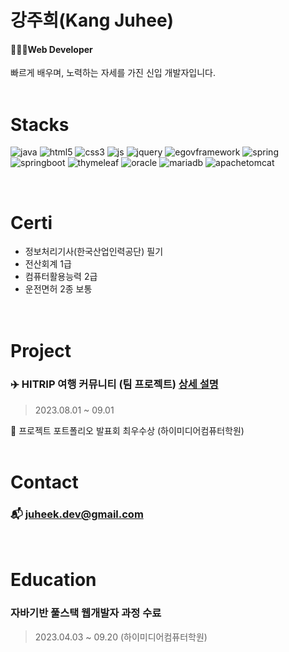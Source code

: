 # 강주희(Kang Juhee)
#### 👩🏻‍💻Web Developer
빠르게 배우며, 노력하는 자세를 가진 신입 개발자입니다.
<br><br>

# Stacks
<div>

![java](https://img.shields.io/badge/Java-ED8B00?style=for-the-badge&logo=openjdk&logoColor=white)
![html5](https://img.shields.io/badge/HTML5-E34F26?style=for-the-badge&logo=html5&logoColor=white)
![css3](https://img.shields.io/badge/CSS-239120?&style=for-the-badge&logo=css3&logoColor=white)
![js](https://img.shields.io/badge/JavaScript-F7DF1E?style=for-the-badge&logo=JavaScript&logoColor=white)
![jquery](https://img.shields.io/badge/jQuery-0769AD?style=for-the-badge&logo=jquery&logoColor=white)
![egovframework](https://img.shields.io/badge/egovframework-423482?style=for-the-badge&logo=egovframework&logoColor=black)
![spring](https://img.shields.io/badge/Spring-6DB33F?style=for-the-badge&logo=spring&logoColor=white)
![springboot](https://img.shields.io/badge/springboot-6DB33F?style=for-the-badge&logo=springboot&logoColor=white)
![thymeleaf](https://img.shields.io/badge/thymeleaf-005F0F?style=for-the-badge&logo=thymeleaf&logoColor=white)
![oracle](https://img.shields.io/badge/Oracle-F80000?style=for-the-badge&logo=oracle&logoColor=white)
![mariadb](https://img.shields.io/badge/mariadb-003545?style=for-the-badge&logo=mariadb&logoColor=white)
![apachetomcat](https://img.shields.io/badge/apachetomcat-F8DC75?style=for-the-badge&logo=apachetomcat&logoColor=white)

</div>
<br>

# Certi
- 정보처리기사(한국산업인력공단) 필기<br>
- 전산회계 1급<br>
- 컴퓨터활용능력 2급<br>
- 운전면허 2종 보통<br>
<br><br>

# Project
### ✈️ HITRIP 여행 커뮤니티 (팀 프로젝트) [상세 설명](https://github.com/zzheek/Project_Hitrip)
> 2023.08.01 ~ 09.01
 
🥇 프로젝트 포트폴리오 발표회 최우수상 (하이미디어컴퓨터학원)
<br><br>

# Contact
### 📬 juheek.dev@gmail.com
<br>

# Education
### 자바기반 풀스택 웹개발자 과정 수료
> 2023.04.03 ~ 09.20 (하이미디어컴퓨터학원) 




